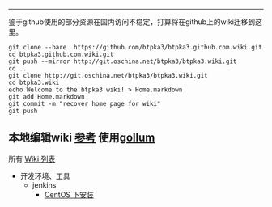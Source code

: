  

-----------------------------------------
鉴于github使用的部分资源在国内访问不稳定，打算将在github上的wiki迁移到这里。

```
git clone --bare  https://github.com/btpka3/btpka3.github.com.wiki.git
cd btpka3.github.com.wiki.git
git push --mirror http://git.oschina.net/btpka3/btpka3.wiki.git
cd ..
git clone http://git.oschina.net/btpka3/btpka3.wiki.git
cd btpka3.wiki
echo Welcome to the btpka3 wiki! > Home.markdown
git add Home.markdown
git commit -m "recover home page for wiki"
git push
```

本地编辑wiki [参考](http://git.oschina.net/xieyajie/XDUI/wikis/git_access)
使用[gollum](https://github.com/gollum/gollum)
-----------------------------------------


所有 [Wiki 列表](pages)


* 开发环境、工具
    * jenkins 
        * [CentOS 下安装](centos-jenkins)


